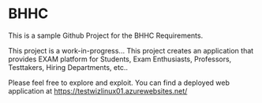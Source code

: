 # BHHC
This is a sample Github Project for the BHHC Requirements.

This project is a work-in-progress...
This project creates an application that provides EXAM platform for Students, Exam Enthusiasts, Professors, Testtakers, Hiring Departments, etc.. 

Please feel free to explore and exploit. You can find a deployed web application at https://testwizlinux01.azurewebsites.net/
